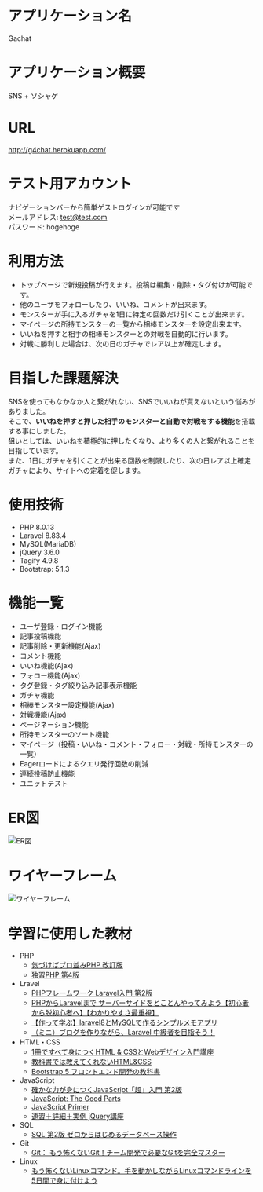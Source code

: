 # アプリケーション名

Gachat

# アプリケーション概要

SNS + ソシャゲ

# URL

<http://g4chat.herokuapp.com/>

# テスト用アカウント

ナビゲーションバーから簡単ゲストログインが可能です  
メールアドレス: test@test.com  
パスワード: hogehoge  

# 利用方法

* トップページで新規投稿が行えます。投稿は編集・削除・タグ付けが可能です。
* 他のユーザをフォローしたり、いいね、コメントが出来ます。
* モンスターが手に入るガチャを1日に特定の回数だけ引くことが出来ます。
* マイページの所持モンスターの一覧から相棒モンスターを設定出来ます。
* いいねを押すと相手の相棒モンスターとの対戦を自動的に行います。
* 対戦に勝利した場合は、次の日のガチャでレア以上が確定します。

# 目指した課題解決

SNSを使ってもなかなか人と繋がれない、SNSでいいねが貰えないという悩みがありました。  
そこで、**いいねを押すと押した相手のモンスターと自動で対戦をする機能**を搭載する事にしました。  
狙いとしては、いいねを積極的に押したくなり、より多くの人と繋がれることを目指しています。  
また、1日にガチャを引くことが出来る回数を制限したり、次の日レア以上確定ガチャにより、サイトへの定着を促します。

# 使用技術

* PHP 8.0.13
* Laravel 8.83.4
* MySQL(MariaDB)
* jQuery 3.6.0
* Tagify 4.9.8
* Bootstrap: 5.1.3

# 機能一覧

* ユーザ登録・ログイン機能
* 記事投稿機能
* 記事削除・更新機能(Ajax)
* コメント機能
* いいね機能(Ajax)
* フォロー機能(Ajax)
* タグ登録・タグ絞り込み記事表示機能
* ガチャ機能
* 相棒モンスター設定機能(Ajax)
* 対戦機能(Ajax)
* ページネーション機能
* 所持モンスターのソート機能
* マイページ（投稿・いいね・コメント・フォロー・対戦・所持モンスターの一覧）
* Eagerロードによるクエリ発行回数の削減
* 連続投稿防止機能
* ユニットテスト

# ER図

![ER図](https://user-images.githubusercontent.com/39022092/165082933-92e933ff-e4f3-4eae-a5fa-27c0044d5260.png)


# ワイヤーフレーム

![ワイヤーフレーム](https://user-images.githubusercontent.com/39022092/163780744-cda0427f-8134-4351-a729-83e83f14897e.png)

# 学習に使用した教材

* PHP
  * [気づけばプロ並みPHP 改訂版](https://www.ric.co.jp/book/programming/detail/192)
  * [独習PHP 第4版](https://www.shoeisha.co.jp/book/detail/9784798168494)
* Lravel
  * [PHPフレームワーク Laravel入門 第2版](https://www.shuwasystem.co.jp/book/9784798060996.html)
  * [PHPからLaravelまで サーバーサイドをとことんやってみよう【初心者から脱初心者へ】【わかりやすさ最重視】](https://www.udemy.com/course/phpbeginnertolaravel/)
  * [【作って学ぶ】laravel8とMySQLで作るシンプルメモアプリ](https://www.udemy.com/course/laravel8mysql/)
  * [（ミニ）ブログを作りながら、Laravel 中級者を目指そう！](https://www.udemy.com/course/laravel-blog/)
* HTML・CSS
  * [1冊ですべて身につくHTML & CSSとWebデザイン入門講座](https://www.sbcr.jp/product/4797398892/)
  * [教科書では教えてくれないHTML&CSS](https://direct.gihyo.jp/view/item/000000001556)
  * [Bootstrap 5 フロントエンド開発の教科書](https://gihyo.jp/dp/ebook/2021/978-4-297-12491-5)
* JavaScript
  * [確かな力が身につくJavaScript「超」入門 第2版](https://www.sbcr.jp/product/4815601577/)
  * [JavaScript: The Good Parts](https://www.oreilly.co.jp/books/9784873113913/)
  * [JavaScript Primer](https://jsprimer.net/)
  * [速習＋詳細＋実例 jQuery講座](https://www.udemy.com/course/jquery-kouza/)
* SQL
  * [SQL 第2版 ゼロからはじめるデータベース操作](https://www.shoeisha.co.jp/book/detail/9784798144450)
* Git
  * [Git： もう怖くないGit！チーム開発で必要なGitを完全マスター](https://www.udemy.com/course/unscared_git/)
* Linux
  * [もう怖くないLinuxコマンド。手を動かしながらLinuxコマンドラインを5日間で身に付けよう](https://www.udemy.com/course/unscared_linux/)
